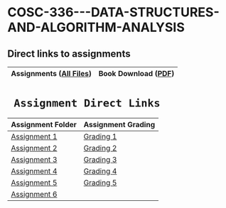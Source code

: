 # COSC-336---DATA-STRUCTURES-AND-ALGORITHM-ANALYSIS
## Direct links to assignments


| Assignments ([All Files](https://github.com/Bab-exe/COSC-336---DATA-STRUCTURES-AND-ALGORITHM-ANALYSIS/tree/main/Assignments)) |  Book Download ([PDF](https://github.com/Bab-exe/COSC-336---DATA-STRUCTURES-AND-ALGORITHM-ANALYSIS/blob/29a9d3ea6b27e2220c7e3536e7c592d8d94b1d68/Thomas%20H.%20Cormen%2C%20Charles%20E.%20Leiserson%2C%20Ronald%20L.%20Rivest%2C%20Clifford%20Stein%20-%20Introduction%20to%20Algorithms-The%20MIT%20Press%20(2022).pdf)) |
| - | - |


# **` Assignment Direct Links`**

| Assignment Folder | Assignment Grading                                                                                       |
|---------------|---------------------------------------------------------------------------------------------------|
| [Assignment 1](https://github.com/Bab-exe/COSC-336---DATA-STRUCTURES-AND-ALGORITHM-ANALYSIS/tree/main/Assignments/Assignment_1) | [Grading 1](https://github.com/Bab-exe/COSC-336---DATA-STRUCTURES-AND-ALGORITHM-ANALYSIS/blob/e26203d36070c2385bc8998c137502a03eea39ad/Assignments/Assignment_1/Assignment1%20Grading.pdf) |
| [Assignment 2](https://github.com/Bab-exe/COSC-336---DATA-STRUCTURES-AND-ALGORITHM-ANALYSIS/tree/main/Assignments/Assignment_2) | [Grading 2](https://github.com/Bab-exe/COSC-336---DATA-STRUCTURES-AND-ALGORITHM-ANALYSIS/blob/e26203d36070c2385bc8998c137502a03eea39ad/Assignments/Assignment_2/Assignment2%20Grading.pdf) |
| [Assignment 3](https://github.com/Bab-exe/COSC-336---DATA-STRUCTURES-AND-ALGORITHM-ANALYSIS/tree/main/Assignments/Assignment_3) | [Grading 3](https://github.com/Bab-exe/COSC-336---DATA-STRUCTURES-AND-ALGORITHM-ANALYSIS/blob/e26203d36070c2385bc8998c137502a03eea39ad/Assignments/Assignment_3/Assignment%203%20Grading.pdf) |
| [Assignment 4](https://github.com/Bab-exe/COSC-336---DATA-STRUCTURES-AND-ALGORITHM-ANALYSIS/tree/main/Assignments/Assignment_4) | [Grading 4](https://github.com/Bab-exe/COSC-336---DATA-STRUCTURES-AND-ALGORITHM-ANALYSIS/blob/e26203d36070c2385bc8998c137502a03eea39ad/Assignments/Assignment_4/Assignment4%20Grading.pdf) |
| [Assignment 5](https://github.com/Bab-exe/COSC-336---DATA-STRUCTURES-AND-ALGORITHM-ANALYSIS/tree/main/Assignments/Assignment_5) | [Grading 5](https://github.com/Bab-exe/COSC-336---DATA-STRUCTURES-AND-ALGORITHM-ANALYSIS/blob/e26203d36070c2385bc8998c137502a03eea39ad/Assignments/Assignment_5/Assignment5%20Grading.pdf) |
| [Assignment 6](https://github.com/Bab-exe/COSC-336---DATA-STRUCTURES-AND-ALGORITHM-ANALYSIS/tree/main/Assignments/Assignment_6) | [](https://github.com/Bab-exe/COSC-336---DATA-STRUCTURES-AND-ALGORITHM-ANALYSIS/blob/e26203d36070c2385bc8998c137502a03eea39ad/Assignments/Assignment_6/Assignment6%20Grading.pdf) |
   <!-- 
   | [Assignment ?](https://github.com/Bab-exe/COSC-336---DATA-STRUCTURES-AND-ALGORITHM-ANALYSIS/tree/main/Assignments/Assignment_?) | [Grading ?](https://github.com/Bab-exe/COSC-336---DATA-STRUCTURES-AND-ALGORITHM-ANALYSIS/blob/e26203d36070c2385bc8998c137502a03eea39ad/Assignments/Assignment_?/Assignment?%20Grading.pdf) |
 -->
    
